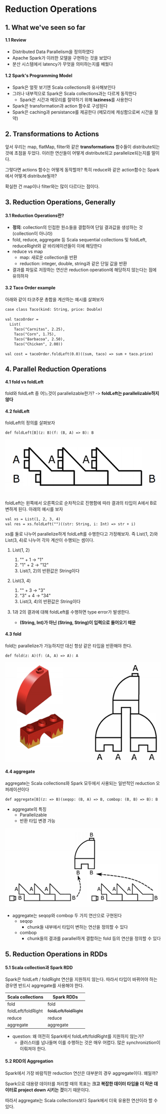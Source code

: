 # Reduction Operations



## 1. What we've seen so far

#### 1.1 Review

- Distributed Data Parallelism을 정의하였다
- Apache Spark가 이러한 모델을 구현하는 것을 보았다
- 분산 시스템에서 latency가 무엇을 의미하는지를 배웠다

#### 1.2 Spark's Programming Model

- Spark은 얼핏 보기엔 Scala collections와 유사해보인다
- 그러나 내부적으로 Spark은 Scala collections과는 다르게 동작한다
    - Spark은 시간과 메모리를 절약하기 위해 <b>laziness</b>를 사용한다
- Spark은 transformation과 action 함수로 구성된다
- Spark은 caching과 persistance를 제공한다 (메모리에 캐싱함으로써 시간을 절약)



## 2. Transformations to Actions

앞서 우리는 map, flatMap, filter와 같은 <b>transformations</b> 함수들이 distribute되는 것에 초점을 두었다.
이러한 연산들이 어떻게 distribute되고 parallelize되는지를 말이다.

그렇다면 actions 함수는 어떻게 동작할까? 특히 reduce와 같은 action함수는 Spark에서 어떻게 distribute될까?

확실한 건 map이나 filter와는 많이 다르다는 점이다.



## 3. Reduction Operations, Generally

#### 3.1 Reduction Operations란?

- <b>정의</b>: collection의 인접한 원소들을 결합하여 단일 결과값을 생성하는 것 (collection이 아니라)
- fold, reduce, aggregate 등 Scala sequential collections 및 foldLeft, reduceRight와 같 바리에이션들이 이에 해당한다
- reduce vs map
    - map: 새로운 collection을 반환
    - reduction: integer, double, string과 같은 단일 값을 반환
- 결과를 파일로 저장하는 연산은 reduction operation에 해당하지 않는다는 점에 유의하자

#### 3.2 Taco Order example

아래와 같이 타코주문 총합을 계산하는 예시를 살펴보자

    case class Taco(kind: String, price: Double)
    
    val tacoOrder = 
      List(
        Taco("Carnitas", 2.25),
        Taco("Corn", 1.75),
        Taco("Barbacoa", 2.50),
        Taco("Chicken", 2.00))
    
    val cost = tacoOrder.foldLeft(0.0)((sum, taco) => sum + taco.price)

## 4. Parallel Reduction Operations

#### 4.1 fold vs foldLeft

fold와 foldLeft 중 어느것이 parallelizable한가? -> <b>foldLeft는 parallelizable하지 않다</b>

#### 4.2 foldLeft

foldLeft의 정의를 살펴보자

    def foldLeft[B](z: B)(f: (B, A) => B): B

![week02_img01](img/week02_img01.png)

foldLeft는 왼쪽에서 오른쪽으로 순차적으로 진행함에 따라 결과의 타입이 A에서 B로 변하게 된다.
아래의 예시를 보자

    val xs = List(1, 2, 3, 4)
    val res = xs.foldLeft("")((str: String, i: Int) => str + i)
    
xs를 둘로 나누어 parallelize하게 foldLeft를 수행한다고 가정해보자.
즉 List(1, 2)와 List(3, 4)로 나누어 각자 계산이 수행되는 셈이다.

1. List(1, 2)
    1. "" + 1 -> "1"
    2. "1" + 2 -> "12"
    3. List(1, 2)의 반환값은 String이다
    
2. List(3, 4)
    1. "" + 3 -> "3"
    2. "3" + 4 -> "34"
    3. List(3, 4)의 반환값은 String이다
    
3. 1과 2의 결과에 대해 foldLeft를 수행하면 type error가 발생한다.
    - <b>(String, Int)가 아닌 (String, String)이 입력으로 들어오기 때문</b>
    
#### 4.3 fold

fold는 parallelize가 가능하지만 대신 항상 같은 타입을 반환해야 한다.

    def fold(z: A)(f: (A, A) => A): A
    
![week02_img02](img/week02_img02.png)

#### 4.4 aggregate

aggregate는 Scala collections와 Spark 모두에서 사용되는 일반적인 reduction 오퍼레이션이다

    def aggregate[B](z: => B)(seqop: (B, A) => B, combop: (B, B) => B): B
    
- aggregate의 특징
    -  Parallelizable
    -  반환 타입 변경 가능

![week02_img03](img/week02_img03.png)

- aggregate는 seqop와 combop 두 가지 연산으로 구현된다
    - seqop
        - chunk들 내부에서 타입이 변하는 연산을 정의할 수 있다
    - combop
        - chunk들의 결과를 parallel하게 결합하는 fold 등의 연산을 정의할 수 있다
        
        

## 5. Reduction Operations in RDDs

#### 5.1 Scala collection과 Spark RDD

Spark은 foldLeft / foldRight 연산을 지원하지 않는다. 
따라서 타입이 바뀌어야 하는 경우엔 반드시 aggregate를 사용해야 한다.

Scala collections | Spark RDDs
----------------- | -----
fold | fold
foldLeft/foldRight | ~~foldLeft/foldRight~~
reduce | reduce
aggregate | aggregate


- question: 왜 여전히 Spark에서 foldLeft/foldRight를 지원하지 않는가?
    - 클러스터를 넘나들며 이를 수행하는 것은 매우 어렵다. 많은 synchroniztion이 이뤄져야 한다.
    
#### 5.2 RDD의 Aggregation

Spark에서 가장 바람직한 reduction 연산은 대부분의 경우 aggregate이다. 왜일까?

Spark으로 대용량 데이터를 처리할 때의 목표는 <b>크고 복잡한 데이터 타입을 더 작은 데이터로 project down 시키는 것</b>이기 때문이다.

따라서 aggregate는 Scala collections보다 Spark에서 더욱 유용한 연산이라 할 수 있다.
